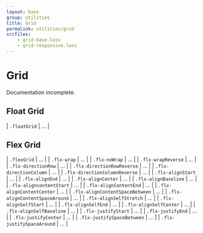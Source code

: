 ```yaml
---
layout: base
group: utilities
title: Grid
permalink: utilities/grid
srcfiles:
    - grid-base.less
    - grid-responsive.less
---
```


# Grid

<p class="hint hint--negative">Documentation incomplete.</p>

## Float Grid

| `.floatGrid` | … |

## Flex Grid

| `.flexGrid`                      | … |
| `.flx-wrap`                     | … |
| `.flx-noWrap`                   | … |
| `.flx-wrapReverse`              | … |
| `.flx-directionRow`             | … |
| `.flx-directionRowReverse`      | … |
| `.flx-directionColumn`          | … |
| `.flx-directionColumnReverse`   | … |
| `.flx-alignStart`               | … |
| `.flx-alignEnd`                 | … |
| `.flx-alignCenter`              | … |
| `.flx-alignBaseline`            | … |
| `.flx-aligncontentStart`        | … |
| `.flx-alignContentEnd`          | … |
| `.flx-alignContentCenter`       | … |
| `.flx-alignContentSpaceBetween` | … |
| `.flx-alignContentSpaceAround`  | … |
| `.flx-alignSelfStretch`         | … |
| `.flx-alignSelfStart`           | … |
| `.flx-alignSelfEnd`             | … |
| `.flx-alignSelfCenter`          | … |
| `.flx-alignSelfBaseline`        | … |
| `.flx-justifyStart`             | … |
| `.flx-justifyEnd`               | … |
| `.flx-justifyCenter`            | … |
| `.flx-justifySpaceBetween`      | … |
| `.flx-justifySpaceAround`       | … |